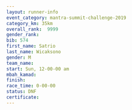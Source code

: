 ```yaml
---
layout: runner-info 
event_category: mantra-summit-challenge-2019 
category_km: 35km 
overall_rank:  9999
gender_rank: 
bib: 574
first_name: Satrio
last_name: Wicaksono
gender: M
team_name: 
start: Sun, 12-00-00 am
mbah_kamad: 
finish: 
race_time: 0-00-00
status: DNF
certificate: 
---
```

